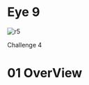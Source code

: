 # Eye 9
![r5](https://github.com/Olga039/eye9/assets/147190274/f2e16815-2c5a-4e46-9f6e-0e3c82d423d9)

Challenge 4

# 01 OverView

